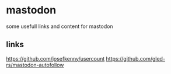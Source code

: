 # mastodon
some usefull links and content for mastodon


## links
https://github.com/josefkenny/usercount
https://github.com/gled-rs/mastodon-autofollow
